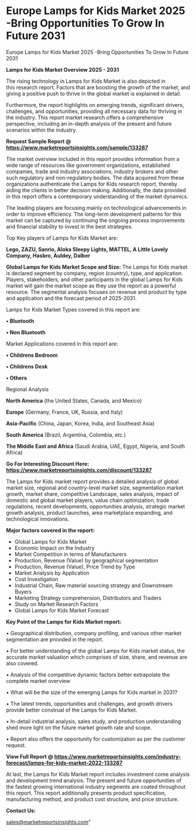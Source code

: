# Europe Lamps for Kids Market 2025 -Bring Opportunities To Grow In Future 2031
Europe Lamps for Kids Market 2025 -Bring Opportunities To Grow In Future 2031

<Strong> Lamps for Kids Market Overview 2025 - 2031</strong>

The rising technology in Lamps for Kids Market is also depicted in this research report. Factors that are boosting the growth of the market, and giving a positive push to thrive in the global market is explained in detail.

Furthermore, the report highlights on emerging trends, significant drivers, challenges, and opportunities, providing all necessary data for thriving in the industry. This report market research offers a comprehensive perspective, including an in-depth analysis of the present and future scenarios within the industry.

<strong>Request Sample Report @ <a href=https://www.marketreportsinsights.com/sample/133287>https://www.marketreportsinsights.com/sample/133287</a></strong>

The market overview included in this report provides information from a wide range of resources like government organizations, established companies, trade and industry associations, industry brokers and other such regulatory and non-regulatory bodies. The data acquired from these organizations authenticate the Lamps for Kids research report, thereby aiding the clients in better decision making. Additionally, the data provided in this report offers a contemporary understanding of the market dynamics.

The leading players are focusing mainly on technological advancements in order to improve efficiency. The long-term development patterns for this market can be captured by continuing the ongoing process improvements and financial stability to invest in the best strategies.

Top Key players of Lamps for Kids Market are:

<strong>Lego, ZAZU, Sanrio, Aloka Sleepy Lights, MATTEL, A Little Lovely Company, Hasbro, Auldey, Dalber</strong>

<strong><b>Global Lamps for Kids Market Scope and Size:</b></strong>
The Lamps for Kids market is declared segment by company, region (country), type, and application. Players, stakeholders, and other participants in the global Lamps for Kids market will gain the market scope as they use the report as a powerful resource. The segmental analysis focuses on revenue and product by type and application and the forecast period of 2025-2031.

Lamps for Kids Market Types covered in this report are:

<strong>• Bluetooth

• Non Bluetooth</strong>

Market Applications covered in this report are:

<strong>• Childrens Bedroom

• Childrens Desk

• Others</strong> 

Regional Analysis

<strong>North America</strong> (the United States, Canada, and Mexico)

<strong>Europe</strong> (Germany, France, UK, Russia, and Italy)

<strong>Asia-Pacific</strong> (China, Japan, Korea, India, and Southeast Asia)

<strong>South America</strong> (Brazil, Argentina, Colombia, etc.)

<strong>The Middle East and Africa</strong> (Saudi Arabia, UAE, Egypt, Nigeria, and South Africa)

<strong>Go For Interesting Discount Here: <a href=https://www.marketreportsinsights.com/discount/133287>https://www.marketreportsinsights.com/discount/133287</a></strong>

The Lamps for Kids market report provides a detailed analysis of global market size, regional and country-level market size, segmentation market growth, market share, competitive Landscape, sales analysis, impact of domestic and global market players, value chain optimization, trade regulations, recent developments, opportunities analysis, strategic market growth analysis, product launches, area marketplace expanding, and technological innovations.

<strong><b>Major factors covered in the report:</b></strong>
<ul>
  <li>Global Lamps for Kids Market </li>
  <li>Economic Impact on the Industry</li>
  <li>Market Competition in terms of Manufacturers</li>
  <li>Production, Revenue (Value) by geographical segmentation</li>
  <li>Production, Revenue (Value), Price Trend by Type</li>
  <li>Market Analysis by Application</li>
  <li>Cost Investigation</li>
  <li>Industrial Chain, Raw material sourcing strategy and Downstream Buyers</li>
  <li>Marketing Strategy comprehension, Distributors and Traders</li>
  <li>Study on Market Research Factors</li>
  <li>Global Lamps for Kids Market Forecast</li>
</ul>

<strong><b>Key Point of the Lamps for Kids Market report:</b></strong>

• Geographical distribution, company profiling, and various other market segmentation are provided in the report.

• For better understanding of the global Lamps for Kids market status, the accurate market valuation which comprises of size, share, and revenue are also covered.

• Analysis of the competitive dynamic factors better extrapolate the complete market overview

• What will be the size of the emerging Lamps for Kids market in 2031?

• The latest trends, opportunities and challenges, and growth drivers provide better construal of the Lamps for Kids Market.

• In-detail industrial analysis, sales study, and production understanding shed more light on the future market growth rate and scope.

• Report also offers the opportunity for customization as per the customer request.

<strong><b>View Full Report @ <a href=https://www.marketreportsinsights.com/industry-forecast/lamps-for-kids-market-2022-133287>https://www.marketreportsinsights.com/industry-forecast/lamps-for-kids-market-2022-133287</a></b></strong>


At last, the Lamps for Kids Market report includes investment come analysis and development trend analysis. The present and future opportunities of the fastest growing international industry segments are coated throughout this report. This report additionally presents product specification, manufacturing method, and product cost structure, and price structure.

<strong>Contact Us:</strong>

sales@marketreportsinsights.com"
